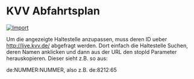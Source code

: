# KVV Abfahrtsplan

[![Import](https://cdn.infobeamer.com/s/img/import.png)](https://info-beamer.com/use?url=https://github.com/donvitum/package-kvv)

Um die angezeigte Haltestelle anzupassen, muss deren ID ueber http://live.kvv.de/
abgefragt werden. Dort einfach die Haltestelle Suchen, deren Namen anklicken und
dann aus der URL den stopId Parameter herauskopieren. Dieser sieht z.B. so aus:

de:NUMMER:NUMMER, also z.B. de:8212:65
